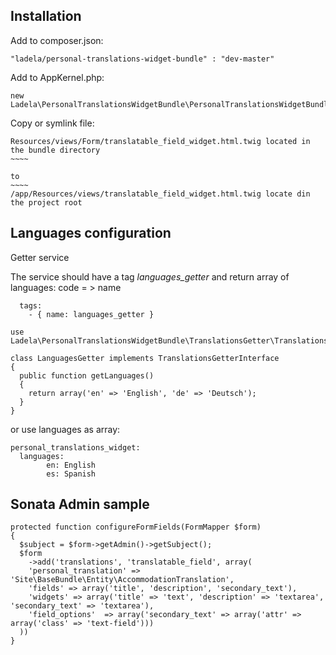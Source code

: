 Installation
----------

Add to composer.json:
~~~~~~~~~~~~~~~~~~~~
"ladela/personal-translations-widget-bundle" : "dev-master"
~~~~~~~~~~~~~~~~~~~~

Add to AppKernel.php:
```
new Ladela\PersonalTranslationsWidgetBundle\PersonalTranslationsWidgetBundle(),
```

Copy or symlink file:
~~~~~~~~~~~~~~~~~~~~
Resources/views/Form/translatable_field_widget.html.twig located in the bundle directory
~~~~

to
~~~~
/app/Resources/views/translatable_field_widget.html.twig locate din the project root
~~~~~~~~~~~~~~~~~~~~


Languages configuration
---------

Getter service

The service should have a tag *languages_getter* and return array of languages: code = > name


```
  tags:
    - { name: languages_getter }
```

```
use Ladela\PersonalTranslationsWidgetBundle\TranslationsGetter\TranslationsGetterInterface;

class LanguagesGetter implements TranslationsGetterInterface
{
  public function getLanguages()
  {
    return array('en' => 'English', 'de' => 'Deutsch');
  }
}
```

or use languages as array:

~~~~~~~~~~
personal_translations_widget:
  languages:
        en: English
        es: Spanish
~~~~~~~~~~

Sonata Admin sample
---

~~~
protected function configureFormFields(FormMapper $form)
{
  $subject = $form->getAdmin()->getSubject();
  $form
    ->add('translations', 'translatable_field', array(
    'personal_translation' => 'Site\BaseBundle\Entity\AccommodationTranslation',
    'fields' => array('title', 'description', 'secondary_text'),
    'widgets' => array('title' => 'text', 'description' => 'textarea', 'secondary_text' => 'textarea'),
    'field_options'  => array('secondary_text' => array('attr' => array('class' => 'text-field')))
  ))
}
~~~
